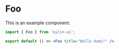 # Foo

This is an example component.

```jsx
import { Foo } from 'kylin-ui';

export default () => <Foo title="Hello dumi!" />
```
